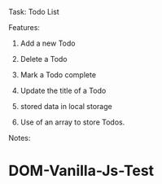 Task: Todo List

Features:

1. Add a new Todo

2. Delete a Todo

3. Mark a Todo complete

4. Update the title of a Todo

5. stored data in local storage

6. Use of an array to store Todos.

Notes:


# DOM-Vanilla-Js-Test
